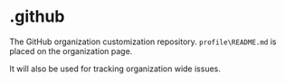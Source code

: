 # .github

The GitHub organization customization repository. `profile\README.md` is placed on the organization page.

It will also be used for tracking organization wide issues.
